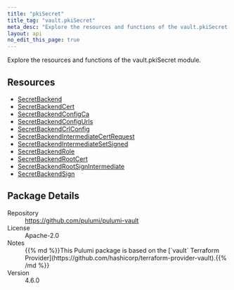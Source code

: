 ```yaml
---
title: "pkiSecret"
title_tag: "vault.pkiSecret"
meta_desc: "Explore the resources and functions of the vault.pkiSecret module."
layout: api
no_edit_this_page: true
---
```


<!-- WARNING: this file was generated by Pulumi Docs Generator. -->
<!-- Do not edit by hand unless you're certain you know what you are doing! -->

Explore the resources and functions of the vault.pkiSecret module.

<h2 id="resources">Resources</h2>
<ul class="api">
    <li><a href="secretbackend" title="SecretBackend"><span class="api-symbol api-symbol--resource"></span>SecretBackend</a></li>
    <li><a href="secretbackendcert" title="SecretBackendCert"><span class="api-symbol api-symbol--resource"></span>SecretBackendCert</a></li>
    <li><a href="secretbackendconfigca" title="SecretBackendConfigCa"><span class="api-symbol api-symbol--resource"></span>SecretBackendConfigCa</a></li>
    <li><a href="secretbackendconfigurls" title="SecretBackendConfigUrls"><span class="api-symbol api-symbol--resource"></span>SecretBackendConfigUrls</a></li>
    <li><a href="secretbackendcrlconfig" title="SecretBackendCrlConfig"><span class="api-symbol api-symbol--resource"></span>SecretBackendCrlConfig</a></li>
    <li><a href="secretbackendintermediatecertrequest" title="SecretBackendIntermediateCertRequest"><span class="api-symbol api-symbol--resource"></span>SecretBackendIntermediateCertRequest</a></li>
    <li><a href="secretbackendintermediatesetsigned" title="SecretBackendIntermediateSetSigned"><span class="api-symbol api-symbol--resource"></span>SecretBackendIntermediateSetSigned</a></li>
    <li><a href="secretbackendrole" title="SecretBackendRole"><span class="api-symbol api-symbol--resource"></span>SecretBackendRole</a></li>
    <li><a href="secretbackendrootcert" title="SecretBackendRootCert"><span class="api-symbol api-symbol--resource"></span>SecretBackendRootCert</a></li>
    <li><a href="secretbackendrootsignintermediate" title="SecretBackendRootSignIntermediate"><span class="api-symbol api-symbol--resource"></span>SecretBackendRootSignIntermediate</a></li>
    <li><a href="secretbackendsign" title="SecretBackendSign"><span class="api-symbol api-symbol--resource"></span>SecretBackendSign</a></li>
</ul>

<h2 id="package-details">Package Details</h2>
<dl class="package-details">
	<dt>Repository</dt>
	<dd><a href="https://github.com/pulumi/pulumi-vault">https://github.com/pulumi/pulumi-vault</a></dd>
	<dt>License</dt>
	<dd>Apache-2.0</dd>
	<dt>Notes</dt>
	<dd>{{% md %}}This Pulumi package is based on the [`vault` Terraform Provider](https://github.com/hashicorp/terraform-provider-vault).{{% /md %}}</dd>
	<dt>Version</dt>
	<dd>4.6.0</dd>
</dl>

